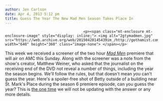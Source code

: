 ```yaml
---
author: Jen Carlson
date: Apr 4, 2013 5:12 pm
title: Guess The Year The New Mad Men Season Takes Place In
---
```


	
										<p><span class="mt-enclosure mt-enclosure-image" style="display: inline;"> <img alt="2gtymadmen.jpg" src="https://web.archive.org/web/20150428145439im_/http://gothamist.com/attachments/arts_jen/2gtymadmen.jpg" width="640" height="360" class="image-none"> </span></p>

<p>This week we received a screener of the two hour <a href="https://web.archive.org/web/20150428145439/http://gothamist.com/tags/madmen"><em>Mad Men</em></a> premiere that will air on AMC this Sunday. Along with the screener was a note from the show&apos;s creator, Matthew Weiner, who asked that the journalist on the receiving end of the DVD not reveal a number of things, including the year the season begins. We&apos;ll follow the rules, but that doesn&apos;t mean <em>you</em> can&apos;t guess the year. Here&apos;s a spoiler-free shot of Betty outside of a building near St. Mark&apos;s Place during the season 6 premiere episode, can you guess the year? This is <a href="https://web.archive.org/web/20150428145439/http://gothamist.com/tags/guesstheyear">the one time</a> we will not be updating with the answer or any more details.</p>					
										
									
				